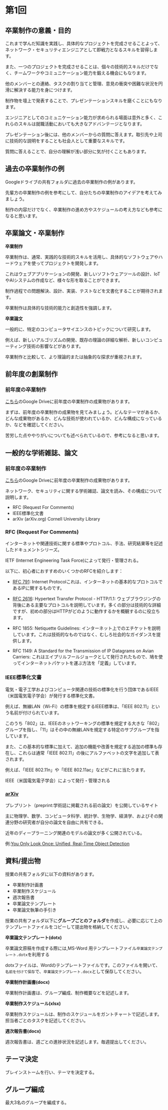
# 第1回

## 卒業制作の意義・目的

これまで学んだ知識を実践し、具体的なプロジェクトを完成させることよって、ネットワーク・セキュリティエンジニアとして即戦力となるスキルを習得します。

また、一つのプロジェクトを完成させることは、個々の技術的スキルだけでなく、チームワークやコミュニケーション能力を鍛える機会にもなります。

他のメンバーとの連絡、タスクの割り当てと管理、意見の衝突や困難な状況を円滑に解決する能力を身につけます。

制作物を壇上で発表することで、プレゼンテーションスキルを磨くことにもなります。

エンジニアとしてのコミュニケーション能力が求められる場面は意外と多く、これらのスキルは就職活動においても大きなアドバンテージとなります。

プレゼンテーション後には、他のメンバーからの質問に答えます。取引先や上司に技術的な説明をすることも社会人として重要なスキルです。

質問に答えることで、自分の理解が浅い部分に気が付くこともあります。

## 過去の卒業制作の例

Googleドライブの共有フォルダに過去の卒業制作の例があります。

先輩方の卒業制作の例を参考にして、自分たちの卒業制作のアイデアを考えてみましょう。

制作の内容だけでなく、卒業制作の進め方やスケジュールの考え方なども参考になると思います。

## 卒業論文・卒業制作

**卒業制作**

卒業制作は、通常、実践的な技術的スキルを活用し、具体的なソフトウェアやハードウェアを使ってプロジェクトを開発します。

これはウェブアプリケーションの開発、新しいソフトウェアツールの設計、IoTやAIシステムの作成など、様々な形を取ることができます。

制作過程での問題解決、設計、実装、テストなどを文書化することが期待されます。

卒業制作は具体的な技術的能力と創造性を強調します。

**卒業論文**

一般的に、特定のコンピュータサイエンスのトピックについて研究します。

例えば、新しいアルゴリズムの開発、既存の理論の詳細な解析、新しいコンピューティング技術の影響などがあります。

卒業制作と比較して、より理論的または抽象的な探求が重視されます。

## 前年度の創業制作

### 前年度の卒業制作
[こちら](https://drive.google.com/drive/folders/1llwpbZiGzFS5Kg15-aKzjkcMtclC7aq6)のGoogle Driveに前年度の卒業制作の成果物があります。

まずは、前年度の卒業制作の成果物を見てみましょう。どんなテーマがあるか、どんな成果物があるか、どんな技術が使われているか、どんな構成になっているか、などを確認してください。

苦労した点ややりがいについても述べられているので、参考になると思います。

## 一般的な学術雑誌、論文

### 前年度の卒業制作
[こちら](https://drive.google.com/drive/folders/1llwpbZiGzFS5Kg15-aKzjkcMtclC7aq6)のGoogle Driveに前年度の卒業制作の成果物があります。

ネットワーク、セキュリティに関する学術雑誌、論文を読み、その構成について説明します。

- RFC (Request For Comments) 
- IEEE標準化文書
- arXiv (arXiv.org) Cornell University Library

### RFC (Request For Comments)
インターネットや関連技術に関する標準やプロトコル、手法、研究結果等を記述したドキュメントシリーズ。

IETF (Internet Engineering Task Force)によって発行・管理される。

以下に、初心者におすすめのいくつかのRFCを紹介します：

- [RFC 791](https://datatracker.ietf.org/doc/html/rfc791): Internet Protocolこれは、インターネットの基本的なプロトコルであるIPに関するものです。

- [RFC 2616](https://tex2e.github.io/rfc-translater/html/rfc2616.html): Hypertext Transfer Protocol - HTTP/1.1: ウェブブラウジングの背後にある主要なプロトコルを説明しています。多くの部分は技術的な詳細ですが、初めの部分はHTTPがどのように動作するかを概観するのに役立ちます。

- RFC 1855: Netiquette Guidelines: インターネット上でのエチケットを説明しています。これは技術的なものではなく、むしろ社会的なガイダンスを提供します。

- RFC 1149: A Standard for the Transmission of IP Datagrams on Avian Carriers: これはエイプリルフールジョークとして発行されたもので、鳩を使ってインターネットパケットを運ぶ方法を「定義」しています。

### IEEE標準化文書
電気・電子工学およびコンピュータ関連の技術の標準化を行う団体であるIEEE（米国電気電子学会）が発行する標準化文書。

例えば、無線LAN（Wi-Fi）の標準を規定するIEEE標準は、「IEEE 802.11」という名前が付けられています。

このうち「802」は、IEEEのネットワーキングの標準を規定する大きな「802」グループを指し、「11」はその中の無線LANを規定する特定のサブグループを指しています。

また、この基本的な標準に加えて、追加の機能や改善を規定する追加の標準も存在し、これらは通常「IEEE 802.11」の後にアルファベットの文字を追加して表されます。

例えば、「IEEE 802.11n」や「IEEE 802.11ac」などがこれに当たります。

IEEE（米国電気電子学会）によって発行・管理される

### [arXiv](https://arxiv.org/)

プレプリント（preprint:学術誌に掲載される前の論文）を公開しているサイト

主に物理学、数学、コンピュータ科学、統計学、生物学、経済学、およびその関連分野の研究者が自分の論文を自由に共有できる。

近年のディープラーニング関連のモデルの論文が多く公開されている。

例:[You Only Look Once: Unified, Real-Time Object Detection](https://arxiv.org/pdf/1506.02640.pdf)

## 資料/提出物

授業の共有フォルダに以下の資料があります。

- 卒業制作計画書
- 卒業制作スケジュール
- 週次報告書
- 卒業論文テンプレート
- 卒業論文執筆の手引き

授業の共有フォルダ以下に**グループごとのフォルダ**を作成し、必要に応じて上のテンプレートファイルをコピーして提出物を格納してください。

**卒業論文テンプレート(dotx)**

卒業論文原稿を作成する際には,MS-Word 用テンプレートファイル`卒業論文テンプレート.dotx`を利用する

dotxファイルは、Wordのテンプレートファイルです。このファイルを開いて、`名前を付けて保存`で、`卒業論文テンプレート.docx`として保存してください。

**卒業制作計画書(docx)**

卒業制作計画書は、グループ編成、制作概要などを記述します。

**卒業制作スケジュール(xlsx)**

卒業制作スケジュールは、制作のスケジュールをガントチャートで記述します。担当者ごとのタスクを記述してください。

**週次報告書(docx)**

週次報告書は、週ごとの進捗状況を記述します。毎週提出してください。

## テーマ決定
ブレインストームを行い、テーマを決定する。

## グループ編成
最大3名のグループを編成する。